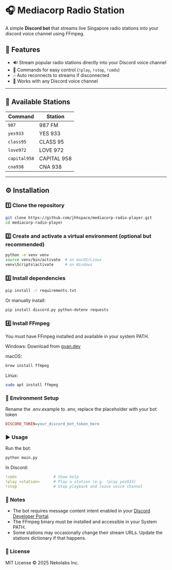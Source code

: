 # 🎧 Mediacorp Radio Station

A simple **Discord bot** that streams live Singapore radio stations into your discord voice channel using FFmpeg.

## 🚀 Features

- 🔊 Stream popular radio stations directly into your Discord voice channel  
- 🧠 Commands for easy control (`!play`, `!stop`, `!cmds`)  
- 🎶 Auto reconnects to streams if disconnected  
- 💬 Works with any Discord voice channel  

---

## 🧩 Available Stations

| Command | Station |
|----------|----------|
| `987` | 987 FM |
| `yes933` | YES 933 |
| `class95` | CLASS 95 |
| `love972` | LOVE 972 |
| `capital958` | CAPITAL 958 |
| `cna938` | CNA 938 |

---

## ⚙️ Installation

### 1️⃣ Clone the repository

```bash
git clone https://github.com/jhhspace/mediacorp-radio-player.git
cd mediacorp-radio-player
```

### 2️⃣ Create and activate a virtual environment (optional but recommended)
```bash
python -m venv venv
source venv/bin/activate  # on macOS/Linux
venv\Scripts\activate     # on Windows
```

### 3️⃣ Install dependencies
```bash
pip install -r requirements.txt
```
Or manually install:
```bash
pip install discord.py python-dotenv requests
```

### 4️⃣ Install FFmpeg
You must have FFmpeg installed and available in your system PATH.

Windows: Download from [gyan.dev](https://www.gyan.dev/ffmpeg/builds/ffmpeg-release-essentials.zip)

macOS: 
```bash
brew install ffmpeg
```

Linux:
```bash
sudo apt install ffmpeg
```

### 🔐 Environment Setup
Rename the .env.example to .env, replace the placeholder with your bot token
```ini
DISCORD_TOKEN=your_discord_bot_token_here
```

### ▶️ Usage
Run the bot:
```bash
python main.py
```

In Discord:
```yaml
!cmds                # Show help
!play <station>      # Play a station (e.g. !play yes933)
!stop                # Stop playback and leave voice channel
```

### 🧠 Notes
- The bot requires message content intent enabled in your [Discord Developer Portal](https://discord.com/developers/applications).
- The FFmpeg binary must be installed and accessible in your System PATH.
- Some stations may occasionally change their stream URLs. Update the stations dictionary if that happens.

### 🪪 License
MIT License © 2025 Nekolabs Inc.
